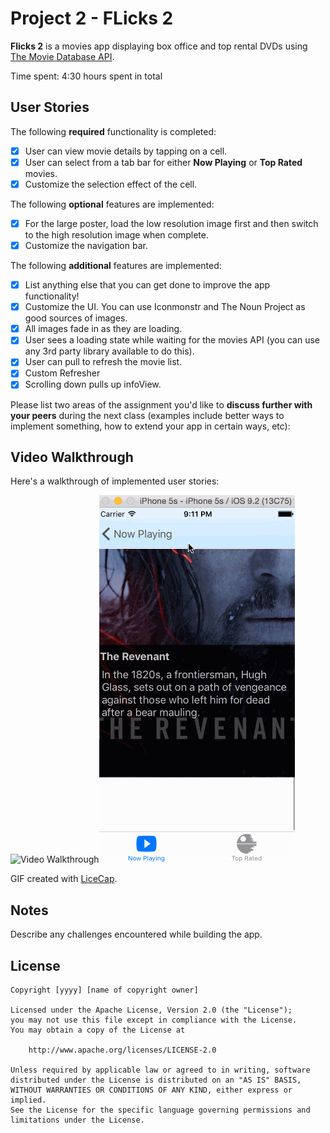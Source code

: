 # Project 2 - FLicks 2

**Flicks 2** is a movies app displaying box office and top rental DVDs using [The Movie Database API](http://docs.themoviedb.apiary.io/#).

Time spent: 4:30 hours spent in total

## User Stories

The following **required** functionality is completed:

- [X] User can view movie details by tapping on a cell.
- [X] User can select from a tab bar for either **Now Playing** or **Top Rated** movies.
- [X] Customize the selection effect of the cell.

The following **optional** features are implemented:

- [X] For the large poster, load the low resolution image first and then switch to the high resolution image when complete.
- [X] Customize the navigation bar.

The following **additional** features are implemented:

- [X] List anything else that you can get done to improve the app functionality!
- [X] Customize the UI. You can use Iconmonstr and The Noun Project as good sources of images.
- [X] All images fade in as they are loading.
- [X] User sees a loading state while waiting for the movies API (you can use any 3rd party library available to do this).
- [X] User can pull to refresh the movie list.
- [X] Custom Refresher
- [X] Scrolling down pulls up infoView.

Please list two areas of the assignment you'd like to **discuss further with your peers** during the next class (examples include better ways to implement something, how to extend your app in certain ways, etc):
 

## Video Walkthrough 

Here's a walkthrough of implemented user stories:

<img src='flicks-2.gif' title='Video Walkthrough' width='' alt='Video Walkthrough' /><img src='flicks-2-1.gif' title='Video Walkthrough' width='' alt='Video Walkthrough' />

GIF created with [LiceCap](http://www.cockos.com/licecap/).

## Notes

Describe any challenges encountered while building the app.

## License

    Copyright [yyyy] [name of copyright owner]

    Licensed under the Apache License, Version 2.0 (the "License");
    you may not use this file except in compliance with the License.
    You may obtain a copy of the License at

        http://www.apache.org/licenses/LICENSE-2.0

    Unless required by applicable law or agreed to in writing, software
    distributed under the License is distributed on an "AS IS" BASIS,
    WITHOUT WARRANTIES OR CONDITIONS OF ANY KIND, either express or implied.
    See the License for the specific language governing permissions and
    limitations under the License.
